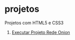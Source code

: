 # projetos
 Projetos com HTML5 e CSS3

01. <a href="https://craigjones5.github.io/projetos/redeonion_projeto/index.html">Executar Projeto Rede Onion</a>
